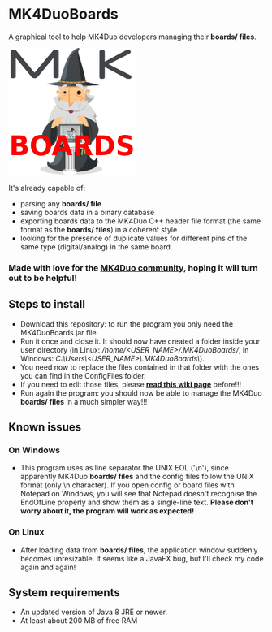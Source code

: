 # MK4DuoBoards
A graphical tool to help MK4Duo developers managing their **boards/ files**.

<img src="https://raw.githubusercontent.com/iosonopersia/MK4DuoBoards/master/MK4DuoBoards/src/MK4DuoIcon_250x250.png"/>

It's already capable of:
- parsing any **boards/ file**
- saving boards data in a binary database
- exporting boards data to the MK4Duo C++ header file format (the same format as the **boards/ files**) in a coherent style
- looking for the presence of duplicate values for different pins of the same type (digital/analog) in the same board.

### Made with love for the [MK4Duo community](https://github.com/MagoKimbra/MK4duo), hoping it will turn out to be helpful!

## Steps to install
- Download this repository: to run the program you only need the MK4DuoBoards.jar file.
- Run it once and close it. It should now have created a folder inside your user directory (in Linux: _/home/<USER_NAME>/.MK4DuoBoards/_, in Windows: _C:\\Users\\<USER_NAME>\\.MK4DuoBoards\\_).
- You need now to replace the files contained in that folder with the ones you can find in the ConfigFiles folder.
- If you need to edit those files, please **[read this wiki page](https://github.com/iosonopersia/MK4DuoBoards/wiki/Config-files-format)** before!!!
- Run again the program: you should now be able to manage the MK4Duo **boards/ files** in a much simpler way!!!

## Known issues
### On Windows
- This program uses as line separator the UNIX EOL ('\n'), since apparently MK4Duo **boards/ files** and the config files follow the UNIX format (only \n character). If you open config or board files with Notepad on Windows, you will see that Notepad doesn't recognise the EndOfLine properly and show them as a single-line text. **Please don't worry about it, the program will work as expected!**

### On Linux
- After loading data from **boards/ files**, the application window suddenly becomes unresizable. It seems like a JavaFX bug, but I'll check my code again and again!

## System requirements
- An updated version of Java 8 JRE or newer.
- At least about 200 MB of free RAM
